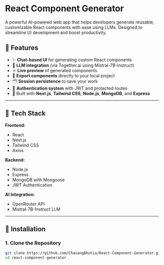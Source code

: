 # React Component Generator

A powerful AI-powered web app that helps developers generate reusable, customizable React components with ease using LLMs. Designed to streamline UI development and boost productivity.

## 🌟 Features

- ✨ **Chat-based UI** for generating custom React components
- 🧠 **LLM integration** (via Together.ai using Mistral-7B-Instruct)
- ⚛️ **Live preview** of generated components
- 💾 **Export components** directly to your local project
- 🗂 **Session persistence** to save your work
- 🔐 **Authentication system** with JWT and protected routes
- 🎨 Built with **Next.js**, **Tailwind CSS**, **Node.js**, **MongoDB**, and **Express**

---

## 📁 Tech Stack

**Frontend:**
- React
- Next.js
- Tailwind CSS
- Axios

**Backend:**
- Node.js
- Express
- MongoDB with Mongoose
- JWT Authentication

**AI Integration:**
- OpenRouter API
- Mistral-7B-Instruct LLM

---

## 🔧 Installation

### 1. Clone the Repository

```bash
git clone https://github.com/ChasangBhutia/React-Component-Generator.git
cd react-component-generator
